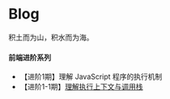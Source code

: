 # Blog
积土而为山，积水而为海。

#### 前端进阶系列

- 【进阶1期】理解 JavaScript 程序的执行机制
 - 【进阶1-1期】[理解执行上下文与调用栈](https://github.com/sunbigshan/Blog/issues/4)